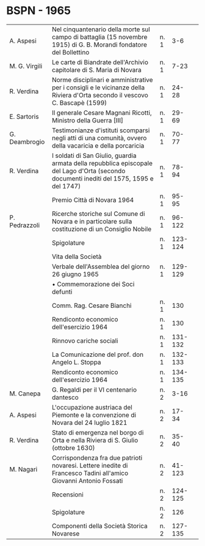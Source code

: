 # BSPN - 1965

<table>
    <tr>
        <td>A. Aspesi</td>
        <td>Nel cinquantenario della morte sul campo di battaglia (15 novembre 1915) di G. B. Morandi fondatore del
            Bollettino
        </td>
        <td>n. 1</td>
        <td>3-6</td>
        <td></td>
    </tr>
    <tr>
        <td>M. G. Virgili</td>
        <td>Le carte di Biandrate dell'Archivio capitolare di S. Maria di Novara</td>
        <td>n. 1</td>
        <td>7-23</td>
        <td></td>
    </tr>
    <tr>
        <td>R. Verdina</td>
        <td>Norme disciplinari e amministrative per i consigli e le vicinanze della Riviera d'Orta secondo il vescovo C.
            Bascapè (1599)
        </td>
        <td>n. 1</td>
        <td>24-28</td>
        <td></td>
    </tr>
    <tr>
        <td>E. Sartoris</td>
        <td>Il generale Cesare Magnani Ricotti, Ministro della Guerra [III]</td>
        <td>n. 1</td>
        <td>29-69</td>
        <td></td>
    </tr>
    <tr>
        <td>G. Deambrogio</td>
        <td>Testimonianze d'istituti scomparsi negli atti di una comunità, ovvero della vacaricia e della
            porcaricia
        </td>
        <td>n. 1</td>
        <td>70-77</td>
        <td></td>
    </tr>
    <tr>
        <td>R. Verdina</td>
        <td>I soldati di San Giulio, guardia armata della repubblica episcopale del Lago d'Orta (secondo documenti
            inediti del 1575, 1595 e del 1747)
        </td>
        <td>n. 1</td>
        <td>78-94</td>
        <td></td>
    </tr>
    <tr>
        <td></td>
        <td>Premio Città di Novara 1964</td>
        <td>n. 1</td>
        <td>95-95</td>
        <td></td>
    </tr>
    <tr>
        <td>P. Pedrazzoli</td>
        <td>Ricerche storiche sul Comune di Novara e in particolare sulla costituzione di un Consiglio Nobile</td>
        <td>n. 1</td>
        <td>96-122</td>
        <td></td>
    </tr>
    <tr>
        <td></td>
        <td>Spigolature</td>
        <td>n. 1</td>
        <td>123-124</td>
        <td></td>
    </tr>
    <tr>
        <td></td>
        <td>Vita della Società</td>
        <td></td>
        <td></td>
        <td></td>
    </tr>
    <tr>
        <td></td>
        <td>Verbale dell'Assemblea del giorno 26 giugno 1965</td>
        <td>n. 1</td>
        <td>129-129</td>
        <td></td>
    </tr>
    <tr>
        <td></td>
        <td>• Commemorazione dei Soci defunti</td>
        <td></td>
        <td></td>
        <td></td>
    </tr>
    <tr>
        <td></td>
        <td>Comm. Rag. Cesare Bianchi</td>
        <td>n. 1</td>
        <td>130</td>
        <td></td>
    </tr>
    <tr>
        <td></td>
        <td>Rendiconto economico dell'esercizio 1964</td>
        <td>n. 1</td>
        <td>130</td>
        <td></td>
    </tr>
    <tr>
        <td></td>
        <td>Rinnovo cariche sociali</td>
        <td>n. 1</td>
        <td>131-132</td>
        <td></td>
    </tr>
    <tr>
        <td></td>
        <td>La Comunicazione del prof. don Angelo L. Stoppa</td>
        <td>n. 1</td>
        <td>132-133</td>
        <td></td>
    </tr>
    <tr>
        <td></td>
        <td>Rendiconto economico dell'esercizio 1964</td>
        <td>n. 1</td>
        <td>134-135</td>
        <td></td>
    </tr>
    <tr>
        <td>M. Canepa</td>
        <td>G. Regaldi per il VI centenario dantesco</td>
        <td>n. 2</td>
        <td>3-16</td>
        <td></td>
    </tr>
    <tr>
        <td>A. Aspesi</td>
        <td>L'occupazione austriaca del Piemonte e la convenzione di Novara del 24 luglio 1821</td>
        <td>n. 2</td>
        <td>17-34</td>
        <td></td>
    </tr>
    <tr>
        <td>R. Verdina</td>
        <td>Stato di emergenza nel borgo di Orta e nella Riviera di S. Giulio (ottobre 1630)</td>
        <td>n. 2</td>
        <td>35-40</td>
        <td></td>
    </tr>
    <tr>
        <td>M. Nagari</td>
        <td>Corrispondenza fra due patrioti novaresi. Lettere inedite di Francesco Tadini all'amico Giovanni Antonio
            Fossati
        </td>
        <td>n. 2</td>
        <td>41-123</td>
        <td></td>
    </tr>
    <tr>
        <td></td>
        <td>Recensioni</td>
        <td>n. 2</td>
        <td>124-125</td>
        <td></td>
    </tr>
    <tr>
        <td></td>
        <td>Spigolature</td>
        <td>n. 2</td>
        <td>126</td>
        <td></td>
    </tr>
    <tr>
        <td></td>
        <td>Componenti della Società Storica Novarese</td>
        <td>n. 2</td>
        <td>127-135</td>
        <td></td>
    </tr>
</table>